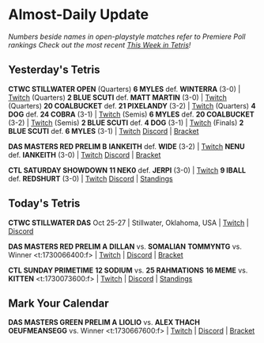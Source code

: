# Almost-Daily Update
*Numbers beside names in open-playstyle matches refer to Premiere Poll rankings*
*Check out the most recent [This Week in Tetris](https://www.thisweekintetris.com/2024/10/this-week-in-tetris-september-17.html)!*
## Yesterday's Tetris
**CTWC STILLWATER OPEN**
(Quarters) **6 MYLES** def. **WINTERRA** (3-0) | [Twitch](https://www.twitch.tv/videos/2285858726?t=01h01m07s)
(Quarters) **2 BLUE SCUTI** def. **MATT MARTIN** (3-0) | [Twitch](https://www.twitch.tv/videos/2285858726?t=01h01m07s)
(Quarters) **20 COALBUCKET** def. **21 PIXELANDY** (3-2) | [Twitch](https://www.twitch.tv/videos/2285858726?t=01h41m15s)
(Quarters) **4 DOG** def. **24 COBRA** (3-1) | [Twitch](https://www.twitch.tv/videos/2285858726?t=01h41m15s)
(Semis) **6 MYLES** def. **20 COALBUCKET** (3-2) | [Twitch](https://www.twitch.tv/videos/2285858726?t=04h17m36s)
(Semis) **2 BLUE SCUTI** def. **4 DOG** (3-1) | [Twitch](https://www.twitch.tv/videos/2285858726?t=05h17m17s)
(Finals) **2 BLUE SCUTI** def. **6 MYLES** (3-1) | [Twitch](https://www.twitch.tv/videos/2285858726?t=06h08m28s)
[Discord](https://discord.gg/mBVReaxE9m) | [Bracket](https://go.ctm.gg/event/ctwc-stillwater-showdown-open/stillwater-gold/)

**DAS MASTERS RED PRELIM B**
**IANKEITH** def. **WIDE** (3-2) | [Twitch](https://www.twitch.tv/videos/2286433934?t=00h14m03s)
**NENU** def. **IANKEITH** (3-0) | [Twitch](https://www.twitch.tv/videos/2286433934?t=00h48m43s)
[Discord](https://go.ctm.gg/discord) | [Bracket](https://go.ctm.gg/event/ctm-das-masters-october-2024/das-masters/)

**CTL SATURDAY SHOWDOWN**
**11 NEK0** def. **JERPI** (3-0) | [Twitch](https://www.twitch.tv/videos/2286389171?t=00h18m35s)
**9 IBALL** def. **REDSHURT** (3-0) | [Twitch](https://www.twitch.tv/videos/2286389171?t=01h54m58s)
[Discord](https://discord.gg/QremKENyzQ) | [Standings](https://ctlscoreboard.herokuapp.com)

## Today's Tetris
**CTWC STILLWATER DAS**
Oct 25-27 | Stillwater, Oklahoma, USA | [Twitch](https://www.twitch.tv/classictetris) | [Discord](https://discord.gg/mBVReaxE9m)

**DAS MASTERS RED PRELIM A**
**DILLAN** vs. **SOMALIAN**
**TOMMYNTG** vs. Winner
<t:1730066400:f> | [Twitch](https://www.twitch.tv/monthlytetris) | [Discord](https://go.ctm.gg/discord) | [Bracket](https://go.ctm.gg/event/ctm-das-masters-october-2024/das-masters/)

**CTL SUNDAY PRIMETIME**
**12 SODIUM** vs. **25 RAHMATIONS**
**16 MEME** vs. **KITTEN**
<t:1730073600:f> | [Twitch](https://www.twitch.tv/classictetrisleague) | [Discord](https://discord.gg/QremKENyzQ) | [Standings](https://ctlscoreboard.herokuapp.com)

## Mark Your Calendar
**DAS MASTERS GREEN PRELIM A**
**LIOLIO** vs. **ALEX THACH**
**OEUFMEANSEGG** vs. Winner
<t:1730667600:f> | [Twitch](https://www.twitch.tv/monthlytetris) | [Discord](https://go.ctm.gg/discord) | [Bracket](https://go.ctm.gg/event/ctm-das-masters-october-2024/das-masters/)

